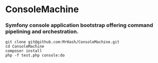 # ConsoleMachine
### Symfony console application bootstrap offering command pipelining and orchestration.
```
git clone git@github.com:MrHash/ConsoleMachine.git
cd ConsoleMachine
composer install
php -f test.php console:do
```

